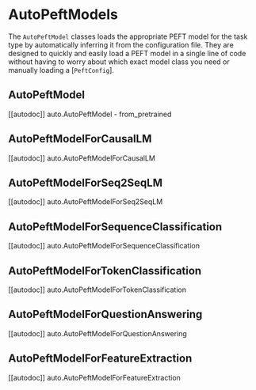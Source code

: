 <!--Copyright 2023 The HuggingFace Team. All rights reserved.

Licensed under the Apache License, Version 2.0 (the "License"); you may not use this file except in compliance with
the License. You may obtain a copy of the License at

http://www.apache.org/licenses/LICENSE-2.0

Unless required by applicable law or agreed to in writing, software distributed under the License is distributed on
an "AS IS" BASIS, WITHOUT WARRANTIES OR CONDITIONS OF ANY KIND, either express or implied. See the License for the
specific language governing permissions and limitations under the License.

⚠️ Note that this file is in Markdown but contain specific syntax for our doc-builder (similar to MDX) that may not be
rendered properly in your Markdown viewer.

-->

# AutoPeftModels

The `AutoPeftModel` classes loads the appropriate PEFT model for the task type by automatically inferring it from the configuration file. They are designed to quickly and easily load a PEFT model in a single line of code without having to worry about which exact model class you need or manually loading a [`PeftConfig`].

## AutoPeftModel

[[autodoc]] auto.AutoPeftModel
    - from_pretrained

## AutoPeftModelForCausalLM

[[autodoc]] auto.AutoPeftModelForCausalLM

## AutoPeftModelForSeq2SeqLM

[[autodoc]] auto.AutoPeftModelForSeq2SeqLM

## AutoPeftModelForSequenceClassification

[[autodoc]] auto.AutoPeftModelForSequenceClassification

## AutoPeftModelForTokenClassification

[[autodoc]] auto.AutoPeftModelForTokenClassification

## AutoPeftModelForQuestionAnswering

[[autodoc]] auto.AutoPeftModelForQuestionAnswering

## AutoPeftModelForFeatureExtraction

[[autodoc]] auto.AutoPeftModelForFeatureExtraction
